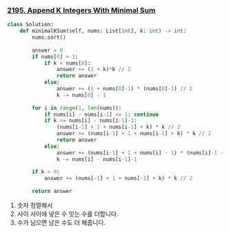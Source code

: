### [2195. Append K Integers With Minimal Sum](https://leetcode.com/problems/append-k-integers-with-minimal-sum)

```python
class Solution:
    def minimalKSum(self, nums: List[int], k: int) -> int:
        nums.sort()
        
        answer = 0
        if nums[0] > 1:
            if k < nums[0]:
                answer += (1 + k)*k // 2
                return answer
            else:
                answer += (1 + nums[0]-1) * (nums[0]-1) // 2
                k -= nums[0] - 1
    
        for i in range(1, len(nums)):
            if nums[i] - nums[i-1] <= 1: continue
            if k <= nums[i] - nums[i-1]-1:
                (nums[i-1] + 1 + nums[i-1] + k) * k // 2
                answer += (nums[i-1] + 1 + nums[i-1] + k) * k // 2
                return answer
            else:
                answer += (nums[i-1] + 1 + nums[i] - 1) * (nums[i]-1 - nums[i-1]) // 2
                k -= nums[i] - nums[i-1]-1
        
        if k > 0:
            answer += (nums[-1] + 1 + nums[-1] + k) * k // 2
        
        return answer
```

1. 숫자 정렬해서
2. 사이 사이에 넣은 수 잇는 수를 더합니다.
3. 수가 남으면 남은 수도 더 해줍니다.